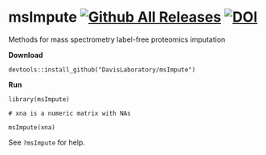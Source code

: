 # msImpute [![Github All Releases](https://img.shields.io/github/downloads/DavisLaboratory/msImpute/total.svg)]() [![DOI](https://zenodo.org/badge/239129382.svg)](https://zenodo.org/badge/latestdoi/239129382)
Methods for mass spectrometry label-free proteomics imputation

**Download**

```
devtools::install_github("DavisLaboratory/msImpute")

```

**Run**

```
library(msImpute)

# xna is a numeric matrix with NAs

msImpute(xna)

```

See `?msImpute` for help. 


